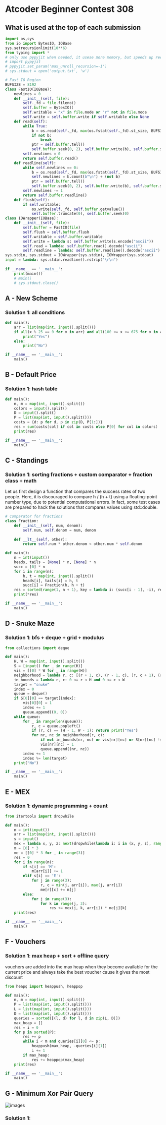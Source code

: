 # Atcoder Beginner Contest 308

## What is used at the top of each submission

```py
import os,sys
from io import BytesIO, IOBase
sys.setrecursionlimit(10**6)
from typing import *
# only use pypyjit when needed, it usese more memory, but speeds up recursion in pypy
# import pypyjit
# pypyjit.set_param('max_unroll_recursion=-1')
# sys.stdout = open('output.txt', 'w')

# Fast IO Region
BUFSIZE = 8192
class FastIO(IOBase):
    newlines = 0
    def __init__(self, file):
        self._fd = file.fileno()
        self.buffer = BytesIO()
        self.writable = "x" in file.mode or "r" not in file.mode
        self.write = self.buffer.write if self.writable else None
    def read(self):
        while True:
            b = os.read(self._fd, max(os.fstat(self._fd).st_size, BUFSIZE))
            if not b:
                break
            ptr = self.buffer.tell()
            self.buffer.seek(0, 2), self.buffer.write(b), self.buffer.seek(ptr)
        self.newlines = 0
        return self.buffer.read()
    def readline(self):
        while self.newlines == 0:
            b = os.read(self._fd, max(os.fstat(self._fd).st_size, BUFSIZE))
            self.newlines = b.count(b"\n") + (not b)
            ptr = self.buffer.tell()
            self.buffer.seek(0, 2), self.buffer.write(b), self.buffer.seek(ptr)
        self.newlines -= 1
        return self.buffer.readline()
    def flush(self):
        if self.writable:
            os.write(self._fd, self.buffer.getvalue())
            self.buffer.truncate(0), self.buffer.seek(0)
class IOWrapper(IOBase):
    def __init__(self, file):
        self.buffer = FastIO(file)
        self.flush = self.buffer.flush
        self.writable = self.buffer.writable
        self.write = lambda s: self.buffer.write(s.encode("ascii"))
        self.read = lambda: self.buffer.read().decode("ascii")
        self.readline = lambda: self.buffer.readline().decode("ascii")
sys.stdin, sys.stdout = IOWrapper(sys.stdin), IOWrapper(sys.stdout)
input = lambda: sys.stdin.readline().rstrip("\r\n")
                    
if __name__ == '__main__':
    print(main())
    # main()
    # sys.stdout.close()
```

## A - New Scheme 

### Solution 1: all conditions

```py
def main():
    arr = list(map(int, input().split()))
    if all(x % 25 == 0 for x in arr) and all(100 <= x <= 675 for x in arr) and all(y >= x for x, y in zip(arr, arr[1:])):
        print("Yes")
    else:
        print("No")

if __name__ == '__main__':
    main()
```

## B - Default Price 

### Solution 1: hash table

```py
def main():
    n, m = map(int, input().split())
    colors = input().split()
    D = input().split()
    P = list(map(int, input().split()))
    costs = {d: p for d, p in zip(D, P[1:])}
    res = sum(costs[col] if col in costs else P[0] for col in colors)
    print(res)

if __name__ == '__main__':
    main()
```

## C - Standings 

### Solution 1: sorting fractions + custom comparator + fraction class + math

Let us first design a function that compares the success rates of two people. Here, it is discouraged to compare h / (h + t)
using a floating-point number type, due to potential computational errors. In fact, some test cases are prepared to hack the solutions that compares values using std::double.

```py
# comparator for fractions
class Fraction:
    def __init__(self, num, denom):
        self.num, self.denom = num, denom
    
    def __lt__(self, other):
        return self.num * other.denom < other.num * self.denom

def main():
    n = int(input())
    heads, tails = [None] * n, [None] * n
    succ = [0] * n
    for i in range(n):
        h, t = map(int, input().split())
        heads[i], tails[i] = h, t
        succ[i] = Fraction(h, h + t)
    res = sorted(range(1, n + 1), key = lambda i: (succ[i - 1], -i), reverse = True)
    print(*res)

if __name__ == '__main__':
    main()
```

## D - Snuke Maze 

### Solution 1:  bfs + deque + grid + modulus

```py
from collections import deque

def main():
    H, W = map(int, input().split())
    S = [input() for _ in range(H)]
    vis = [[0] * W for _ in range(H)]
    neighborhood = lambda r, c: [(r + 1, c), (r - 1, c), (r, c + 1), (r, c - 1)]
    in_bounds = lambda r, c: 0 <= r < H and 0 <= c < W
    target = "snuke"
    index = 0
    queue = deque()
    if S[0][0] == target[index]:
        vis[0][0] = 1
        index += 1
        queue.append((0, 0))
    while queue:
        for _ in range(len(queue)):
            r, c = queue.popleft()
            if (r, c) == (H - 1, W - 1): return print("Yes")
            for nr, nc in neighborhood(r, c):
                if not in_bounds(nr, nc) or vis[nr][nc] or S[nr][nc] != target[index]: continue
                vis[nr][nc] = 1
                queue.append((nr, nc))
        index += 1
        index %= len(target)
    print("No")

if __name__ == '__main__':
    main()
```

## E - MEX 

### Solution 1:  dynamic programming + count

```py
from itertools import dropwhile

def main():
    n = int(input())
    arr = list(map(int, input().split()))
    s = input()
    mex = lambda x, y, z: next(dropwhile(lambda i: i in (x, y, z), range(4)))
    m = [0] * 3
    me = [[0] * 3 for _ in range(3)]
    res = 0
    for i in range(n):
        if s[i] == 'M':
            m[arr[i]] += 1
        elif s[i] == 'E':
            for j in range(3):
                r, c = min(j, arr[i]), max(j, arr[i])
                me[r][c] += m[j]
        else:
            for j in range(3):
                for k in range(j, 3):
                    res += mex(j, k, arr[i]) * me[j][k]
    print(res)

if __name__ == '__main__':
    main()
```

## F - Vouchers 

### Solution 1: max heap + sort + offline query

vouchers are added into the max heap when they become available for the current price and always take the best voucher cause it gives the most discount

```py
from heapq import heappush, heappop

def main():
    n, m = map(int, input().split())
    P = list(map(int, input().split()))
    L = list(map(int, input().split()))
    D = list(map(int, input().split()))
    queries = sorted([(l, d) for l, d in zip(L, D)])
    max_heap = []
    res = i = 0
    for p in sorted(P):
        res += p
        while i < m and queries[i][0] <= p:
            heappush(max_heap, -queries[i][1])
            i += 1
        if max_heap:
            res += heappop(max_heap)
    print(res)

if __name__ == '__main__':
    main()
```

## G - Minimum Xor Pair Query 

![images](images/minimum_xor_pair.png)

### Solution 1: 

```py

```